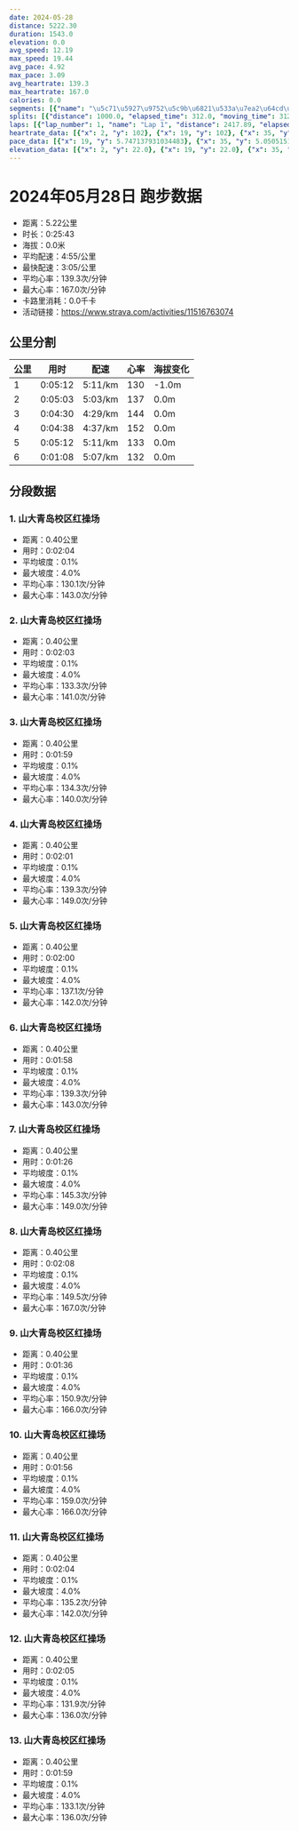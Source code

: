 ```yaml
---
date: 2024-05-28
distance: 5222.30
duration: 1543.0
elevation: 0.0
avg_speed: 12.19
max_speed: 19.44
avg_pace: 4.92
max_pace: 3.09
avg_heartrate: 139.3
max_heartrate: 167.0
calories: 0.0
segments: [{"name": "\u5c71\u5927\u9752\u5c9b\u6821\u533a\u7ea2\u64cd\u573a", "distance": 402.2, "elapsed_time": 124.0, "moving_time": 124.0, "average_heartrate": 130.1, "max_heartrate": 143.0, "average_grade": 0.1, "maximum_grade": 4.0, "elevation_difference": 1.0}, {"name": "\u5c71\u5927\u9752\u5c9b\u6821\u533a\u7ea2\u64cd\u573a", "distance": 402.2, "elapsed_time": 123.0, "moving_time": 123.0, "average_heartrate": 133.3, "max_heartrate": 141.0, "average_grade": 0.1, "maximum_grade": 4.0, "elevation_difference": 1.0}, {"name": "\u5c71\u5927\u9752\u5c9b\u6821\u533a\u7ea2\u64cd\u573a", "distance": 402.2, "elapsed_time": 119.0, "moving_time": 119.0, "average_heartrate": 134.3, "max_heartrate": 140.0, "average_grade": 0.1, "maximum_grade": 4.0, "elevation_difference": 1.0}, {"name": "\u5c71\u5927\u9752\u5c9b\u6821\u533a\u7ea2\u64cd\u573a", "distance": 402.2, "elapsed_time": 121.0, "moving_time": 121.0, "average_heartrate": 139.3, "max_heartrate": 149.0, "average_grade": 0.1, "maximum_grade": 4.0, "elevation_difference": 1.0}, {"name": "\u5c71\u5927\u9752\u5c9b\u6821\u533a\u7ea2\u64cd\u573a", "distance": 402.2, "elapsed_time": 120.0, "moving_time": 120.0, "average_heartrate": 137.1, "max_heartrate": 142.0, "average_grade": 0.1, "maximum_grade": 4.0, "elevation_difference": 1.0}, {"name": "\u5c71\u5927\u9752\u5c9b\u6821\u533a\u7ea2\u64cd\u573a", "distance": 402.2, "elapsed_time": 118.0, "moving_time": 118.0, "average_heartrate": 139.3, "max_heartrate": 143.0, "average_grade": 0.1, "maximum_grade": 4.0, "elevation_difference": 1.0}, {"name": "\u5c71\u5927\u9752\u5c9b\u6821\u533a\u7ea2\u64cd\u573a", "distance": 402.2, "elapsed_time": 86.0, "moving_time": 86.0, "average_heartrate": 145.3, "max_heartrate": 149.0, "average_grade": 0.1, "maximum_grade": 4.0, "elevation_difference": 1.0}, {"name": "\u5c71\u5927\u9752\u5c9b\u6821\u533a\u7ea2\u64cd\u573a", "distance": 402.2, "elapsed_time": 128.0, "moving_time": 128.0, "average_heartrate": 149.5, "max_heartrate": 167.0, "average_grade": 0.1, "maximum_grade": 4.0, "elevation_difference": 1.0}, {"name": "\u5c71\u5927\u9752\u5c9b\u6821\u533a\u7ea2\u64cd\u573a", "distance": 402.2, "elapsed_time": 96.0, "moving_time": 96.0, "average_heartrate": 150.9, "max_heartrate": 166.0, "average_grade": 0.1, "maximum_grade": 4.0, "elevation_difference": 1.0}, {"name": "\u5c71\u5927\u9752\u5c9b\u6821\u533a\u7ea2\u64cd\u573a", "distance": 402.2, "elapsed_time": 116.0, "moving_time": 116.0, "average_heartrate": 159.0, "max_heartrate": 166.0, "average_grade": 0.1, "maximum_grade": 4.0, "elevation_difference": 1.0}, {"name": "\u5c71\u5927\u9752\u5c9b\u6821\u533a\u7ea2\u64cd\u573a", "distance": 402.2, "elapsed_time": 124.0, "moving_time": 124.0, "average_heartrate": 135.2, "max_heartrate": 142.0, "average_grade": 0.1, "maximum_grade": 4.0, "elevation_difference": 1.0}, {"name": "\u5c71\u5927\u9752\u5c9b\u6821\u533a\u7ea2\u64cd\u573a", "distance": 402.2, "elapsed_time": 125.0, "moving_time": 125.0, "average_heartrate": 131.9, "max_heartrate": 136.0, "average_grade": 0.1, "maximum_grade": 4.0, "elevation_difference": 1.0}, {"name": "\u5c71\u5927\u9752\u5c9b\u6821\u533a\u7ea2\u64cd\u573a", "distance": 402.2, "elapsed_time": 119.0, "moving_time": 119.0, "average_heartrate": 133.1, "max_heartrate": 136.0, "average_grade": 0.1, "maximum_grade": 4.0, "elevation_difference": 1.0}]
splits: [{"distance": 1000.0, "elapsed_time": 312.0, "moving_time": 312.0, "average_speed": 3.21, "pace": 5.192118380062305, "average_heartrate": 130.7290322580645, "elevation_difference": -1.0, "split_number": 1}, {"distance": 1000.0, "elapsed_time": 303.0, "moving_time": 303.0, "average_speed": 3.3, "pace": 5.050515151515151, "average_heartrate": 137.77227722772278, "elevation_difference": 0.0, "split_number": 2}, {"distance": 1000.5, "elapsed_time": 270.0, "moving_time": 270.0, "average_speed": 3.71, "pace": 4.492371967654986, "average_heartrate": 144.84814814814814, "elevation_difference": 0.0, "split_number": 3}, {"distance": 1000.5, "elapsed_time": 278.0, "moving_time": 278.0, "average_speed": 3.6, "pace": 4.629638888888889, "average_heartrate": 152.74100719424462, "elevation_difference": 0.0, "split_number": 4}, {"distance": 1000.5, "elapsed_time": 312.0, "moving_time": 312.0, "average_speed": 3.21, "pace": 5.192118380062305, "average_heartrate": 133.67628205128204, "elevation_difference": 0.0, "split_number": 5}, {"distance": 220.8, "elapsed_time": 68.0, "moving_time": 68.0, "average_speed": 3.25, "pace": 5.128215384615384, "average_heartrate": 132.88059701492537, "elevation_difference": 0.0, "split_number": 6}]
laps: [{"lap_number": 1, "name": "Lap 1", "distance": 2417.89, "elapsed_time": 740.0, "moving_time": 740.0, "average_speed": 3.27, "pace": 5.096850152905199, "average_heartrate": 134.7659574468085, "max_heartrate": 148, "start_date": "2024-05-28 20:59:05+00:00", "elevation_difference": 0.0}, {"lap_number": 2, "name": "Lap 2", "distance": 398.32, "elapsed_time": 87.0, "moving_time": 87.0, "average_speed": 4.58, "pace": 3.639017467248908, "average_heartrate": 145.125, "max_heartrate": 149, "start_date": "2024-05-28 21:11:26+00:00", "elevation_difference": 0.0}, {"lap_number": 3, "name": "Lap 3", "distance": 518.11, "elapsed_time": 162.0, "moving_time": 162.0, "average_speed": 3.2, "pace": 5.208343749999999, "average_heartrate": 148.11111111111111, "max_heartrate": 166, "start_date": "2024-05-28 21:12:53+00:00", "elevation_difference": 0.0}, {"lap_number": 4, "name": "Lap 4", "distance": 398.86, "elapsed_time": 87.0, "moving_time": 87.0, "average_speed": 4.58, "pace": 3.639017467248908, "average_heartrate": 158.75, "max_heartrate": 166, "start_date": "2024-05-28 21:15:35+00:00", "elevation_difference": 0.0}, {"lap_number": 5, "name": "Lap 5", "distance": 1489.12, "elapsed_time": 465.0, "moving_time": 465.0, "average_speed": 3.2, "pace": 5.208343749999999, "average_heartrate": 137.89285714285714, "max_heartrate": 164, "start_date": "2024-05-28 21:17:03+00:00", "elevation_difference": 0.0}]
heartrate_data: [{"x": 2, "y": 102}, {"x": 19, "y": 102}, {"x": 35, "y": 117}, {"x": 53, "y": 134}, {"x": 69, "y": 140}, {"x": 83, "y": 140}, {"x": 99, "y": 141}, {"x": 115, "y": 134}, {"x": 133, "y": 131}, {"x": 150, "y": 133}, {"x": 166, "y": 130}, {"x": 183, "y": 136}, {"x": 198, "y": 138}, {"x": 213, "y": 134}, {"x": 230, "y": 135}, {"x": 246, "y": 130}, {"x": 262, "y": 130}, {"x": 278, "y": 129}, {"x": 294, "y": 132}, {"x": 310, "y": 136}, {"x": 326, "y": 134}, {"x": 343, "y": 136}, {"x": 359, "y": 137}, {"x": 373, "y": 135}, {"x": 388, "y": 139}, {"x": 404, "y": 148}, {"x": 421, "y": 143}, {"x": 436, "y": 136}, {"x": 454, "y": 137}, {"x": 469, "y": 139}, {"x": 484, "y": 138}, {"x": 501, "y": 136}, {"x": 517, "y": 135}, {"x": 532, "y": 140}, {"x": 548, "y": 132}, {"x": 563, "y": 140}, {"x": 581, "y": 137}, {"x": 597, "y": 135}, {"x": 611, "y": 140}, {"x": 626, "y": 137}, {"x": 642, "y": 136}, {"x": 657, "y": 139}, {"x": 673, "y": 139}, {"x": 688, "y": 139}, {"x": 706, "y": 140}, {"x": 720, "y": 141}, {"x": 735, "y": 142}, {"x": 749, "y": 144}, {"x": 760, "y": 147}, {"x": 771, "y": 149}, {"x": 782, "y": 145}, {"x": 795, "y": 142}, {"x": 807, "y": 144}, {"x": 817, "y": 145}, {"x": 827, "y": 145}, {"x": 844, "y": 152}, {"x": 861, "y": 161}, {"x": 878, "y": 166}, {"x": 895, "y": 148}, {"x": 914, "y": 145}, {"x": 931, "y": 144}, {"x": 946, "y": 139}, {"x": 961, "y": 138}, {"x": 976, "y": 140}, {"x": 991, "y": 142}, {"x": 1003, "y": 148}, {"x": 1015, "y": 158}, {"x": 1028, "y": 161}, {"x": 1039, "y": 164}, {"x": 1050, "y": 166}, {"x": 1061, "y": 166}, {"x": 1073, "y": 165}, {"x": 1086, "y": 164}, {"x": 1106, "y": 160}, {"x": 1124, "y": 164}, {"x": 1141, "y": 162}, {"x": 1156, "y": 147}, {"x": 1172, "y": 139}, {"x": 1188, "y": 136}, {"x": 1204, "y": 141}, {"x": 1220, "y": 135}, {"x": 1237, "y": 137}, {"x": 1255, "y": 135}, {"x": 1271, "y": 131}, {"x": 1286, "y": 131}, {"x": 1303, "y": 135}, {"x": 1319, "y": 130}, {"x": 1335, "y": 132}, {"x": 1352, "y": 131}, {"x": 1368, "y": 132}, {"x": 1387, "y": 132}, {"x": 1402, "y": 132}, {"x": 1419, "y": 124}, {"x": 1435, "y": 133}, {"x": 1450, "y": 133}, {"x": 1466, "y": 134}, {"x": 1482, "y": 133}, {"x": 1499, "y": 136}, {"x": 1515, "y": 130}, {"x": 1530, "y": 132}]
pace_data: [{"x": 19, "y": 5.747137931034483}, {"x": 35, "y": 5.050515151515151}, {"x": 53, "y": 6.172851851851851}, {"x": 69, "y": 4.629638888888889}, {"x": 83, "y": 4.901970588235294}, {"x": 99, "y": 4.901970588235294}, {"x": 115, "y": 5.5555666666666665}, {"x": 133, "y": 5.5555666666666665}, {"x": 150, "y": 6.944458333333333}, {"x": 166, "y": 5.376354838709677}, {"x": 183, "y": 5.747137931034483}, {"x": 198, "y": 3.787886363636363}, {"x": 213, "y": 4.504513513513513}, {"x": 230, "y": 5.952392857142857}, {"x": 246, "y": 5.050515151515151}, {"x": 262, "y": 4.761914285714285}, {"x": 278, "y": 5.208343749999999}, {"x": 294, "y": 4.901970588235294}, {"x": 310, "y": 5.050515151515151}, {"x": 326, "y": 5.376354838709677}, {"x": 343, "y": 5.208343749999999}, {"x": 359, "y": 4.2735128205128206}, {"x": 373, "y": 4.761914285714285}, {"x": 388, "y": 4.629638888888889}, {"x": 404, "y": 5.050515151515151}, {"x": 421, "y": 5.952392857142857}, {"x": 436, "y": 4.629638888888889}, {"x": 454, "y": 5.050515151515151}, {"x": 469, "y": 4.761914285714285}, {"x": 484, "y": 4.901970588235294}, {"x": 501, "y": 5.208343749999999}, {"x": 517, "y": 5.208343749999999}, {"x": 532, "y": 4.761914285714285}, {"x": 548, "y": 5.208343749999999}, {"x": 563, "y": 4.761914285714285}, {"x": 581, "y": 5.5555666666666665}, {"x": 597, "y": 4.901970588235294}, {"x": 611, "y": 4.761914285714285}, {"x": 626, "y": 4.761914285714285}, {"x": 642, "y": 4.385973684210526}, {"x": 657, "y": 5.050515151515151}, {"x": 673, "y": 4.629638888888889}, {"x": 688, "y": 5.376354838709677}, {"x": 706, "y": 5.050515151515151}, {"x": 720, "y": 4.385973684210526}, {"x": 735, "y": 5.050515151515151}, {"x": 749, "y": 3.875976744186046}, {"x": 760, "y": 3.401367346938775}, {"x": 771, "y": 3.623195652173913}, {"x": 782, "y": 3.623195652173913}, {"x": 795, "y": 3.968261904761904}, {"x": 807, "y": 3.4722291666666667}, {"x": 817, "y": 3.401367346938775}, {"x": 827, "y": 3.205134615384615}, {"x": 844, "y": 6.172851851851851}, {"x": 861, "y": 5.5555666666666665}, {"x": 878, "y": 5.376354838709677}, {"x": 895, "y": 5.376354838709677}, {"x": 914, "y": 5.5555666666666665}, {"x": 931, "y": 5.050515151515151}, {"x": 946, "y": 5.208343749999999}, {"x": 961, "y": 4.901970588235294}, {"x": 976, "y": 4.629638888888889}, {"x": 991, "y": 4.629638888888889}, {"x": 1003, "y": 3.546106382978723}, {"x": 1015, "y": 3.875976744186046}, {"x": 1028, "y": 3.787886363636363}, {"x": 1039, "y": 3.401367346938775}, {"x": 1050, "y": 3.623195652173913}, {"x": 1061, "y": 3.623195652173913}, {"x": 1073, "y": 3.4722291666666667}, {"x": 1086, "y": 5.952392857142857}, {"x": 1106, "y": 6.172851851851851}, {"x": 1124, "y": 5.5555666666666665}, {"x": 1141, "y": 5.376354838709677}, {"x": 1156, "y": 5.050515151515151}, {"x": 1172, "y": 4.901970588235294}, {"x": 1188, "y": 5.050515151515151}, {"x": 1204, "y": 5.376354838709677}, {"x": 1220, "y": 4.901970588235294}, {"x": 1237, "y": 6.41026923076923}, {"x": 1255, "y": 5.376354838709677}, {"x": 1271, "y": 4.761914285714285}, {"x": 1286, "y": 4.629638888888889}, {"x": 1303, "y": 5.376354838709677}, {"x": 1319, "y": 5.050515151515151}, {"x": 1335, "y": 5.050515151515151}, {"x": 1352, "y": 5.050515151515151}, {"x": 1368, "y": 5.952392857142857}, {"x": 1387, "y": 5.5555666666666665}, {"x": 1402, "y": 4.761914285714285}, {"x": 1419, "y": 5.5555666666666665}, {"x": 1435, "y": 4.761914285714285}, {"x": 1450, "y": 5.376354838709677}, {"x": 1466, "y": 5.5555666666666665}, {"x": 1482, "y": 5.050515151515151}, {"x": 1499, "y": 5.952392857142857}, {"x": 1515, "y": 4.901970588235294}, {"x": 1530, "y": 4.761914285714285}]
elevation_data: [{"x": 2, "y": 22.0}, {"x": 19, "y": 22.0}, {"x": 35, "y": 22.0}, {"x": 53, "y": 22.0}, {"x": 69, "y": 22.0}, {"x": 83, "y": 22.0}, {"x": 99, "y": 21.0}, {"x": 115, "y": 21.0}, {"x": 133, "y": 21.0}, {"x": 150, "y": 21.0}, {"x": 166, "y": 21.0}, {"x": 183, "y": 21.0}, {"x": 198, "y": 21.0}, {"x": 213, "y": 21.0}, {"x": 230, "y": 21.0}, {"x": 246, "y": 21.0}, {"x": 262, "y": 21.0}, {"x": 278, "y": 21.0}, {"x": 294, "y": 21.0}, {"x": 310, "y": 21.0}, {"x": 326, "y": 21.0}, {"x": 343, "y": 21.0}, {"x": 359, "y": 21.0}, {"x": 373, "y": 21.0}, {"x": 388, "y": 21.0}, {"x": 404, "y": 21.0}, {"x": 421, "y": 21.0}, {"x": 436, "y": 21.0}, {"x": 454, "y": 21.0}, {"x": 469, "y": 21.0}, {"x": 484, "y": 21.0}, {"x": 501, "y": 21.0}, {"x": 517, "y": 21.0}, {"x": 532, "y": 21.0}, {"x": 548, "y": 21.0}, {"x": 563, "y": 21.0}, {"x": 581, "y": 21.0}, {"x": 597, "y": 21.0}, {"x": 611, "y": 21.0}, {"x": 626, "y": 21.0}, {"x": 642, "y": 21.0}, {"x": 657, "y": 21.0}, {"x": 673, "y": 21.0}, {"x": 688, "y": 21.0}, {"x": 706, "y": 21.0}, {"x": 720, "y": 21.0}, {"x": 735, "y": 21.0}, {"x": 749, "y": 21.0}, {"x": 760, "y": 21.0}, {"x": 771, "y": 21.0}, {"x": 782, "y": 21.0}, {"x": 795, "y": 21.0}, {"x": 807, "y": 21.0}, {"x": 817, "y": 21.0}, {"x": 827, "y": 21.0}, {"x": 844, "y": 21.0}, {"x": 861, "y": 21.0}, {"x": 878, "y": 21.0}, {"x": 895, "y": 21.0}, {"x": 914, "y": 21.0}, {"x": 931, "y": 21.0}, {"x": 946, "y": 21.0}, {"x": 961, "y": 21.0}, {"x": 976, "y": 21.0}, {"x": 991, "y": 21.0}, {"x": 1003, "y": 21.0}, {"x": 1015, "y": 21.0}, {"x": 1028, "y": 21.0}, {"x": 1039, "y": 21.0}, {"x": 1050, "y": 21.0}, {"x": 1061, "y": 21.0}, {"x": 1073, "y": 21.0}, {"x": 1086, "y": 21.0}, {"x": 1106, "y": 21.0}, {"x": 1124, "y": 21.0}, {"x": 1141, "y": 21.0}, {"x": 1156, "y": 21.0}, {"x": 1172, "y": 21.0}, {"x": 1188, "y": 21.0}, {"x": 1204, "y": 21.0}, {"x": 1220, "y": 21.0}, {"x": 1237, "y": 21.0}, {"x": 1255, "y": 21.0}, {"x": 1271, "y": 21.0}, {"x": 1286, "y": 21.0}, {"x": 1303, "y": 21.0}, {"x": 1319, "y": 21.0}, {"x": 1335, "y": 21.0}, {"x": 1352, "y": 21.0}, {"x": 1368, "y": 21.0}, {"x": 1387, "y": 21.0}, {"x": 1402, "y": 21.0}, {"x": 1419, "y": 21.0}, {"x": 1435, "y": 21.0}, {"x": 1450, "y": 21.0}, {"x": 1466, "y": 21.0}, {"x": 1482, "y": 21.0}, {"x": 1499, "y": 21.0}, {"x": 1515, "y": 21.0}, {"x": 1530, "y": 21.0}]
---
```


# 2024年05月28日 跑步数据

- 距离：5.22公里
- 时长：0:25:43
- 海拔：0.0米
- 平均配速：4:55/公里
- 最快配速：3:05/公里
- 平均心率：139.3次/分钟
- 最大心率：167.0次/分钟
- 卡路里消耗：0.0千卡
- 活动链接：https://www.strava.com/activities/11516763074

## 公里分割

| 公里 | 用时 | 配速 | 心率 | 海拔变化 |
|------|------|------|------|------|
| 1 | 0:05:12 | 5:11/km | 130 | -1.0m |
| 2 | 0:05:03 | 5:03/km | 137 | 0.0m |
| 3 | 0:04:30 | 4:29/km | 144 | 0.0m |
| 4 | 0:04:38 | 4:37/km | 152 | 0.0m |
| 5 | 0:05:12 | 5:11/km | 133 | 0.0m |
| 6 | 0:01:08 | 5:07/km | 132 | 0.0m |


## 分段数据

### 1. 山大青岛校区红操场

- 距离：0.40公里
- 用时：0:02:04
- 平均坡度：0.1%
- 最大坡度：4.0%
- 平均心率：130.1次/分钟
- 最大心率：143.0次/分钟

### 2. 山大青岛校区红操场

- 距离：0.40公里
- 用时：0:02:03
- 平均坡度：0.1%
- 最大坡度：4.0%
- 平均心率：133.3次/分钟
- 最大心率：141.0次/分钟

### 3. 山大青岛校区红操场

- 距离：0.40公里
- 用时：0:01:59
- 平均坡度：0.1%
- 最大坡度：4.0%
- 平均心率：134.3次/分钟
- 最大心率：140.0次/分钟

### 4. 山大青岛校区红操场

- 距离：0.40公里
- 用时：0:02:01
- 平均坡度：0.1%
- 最大坡度：4.0%
- 平均心率：139.3次/分钟
- 最大心率：149.0次/分钟

### 5. 山大青岛校区红操场

- 距离：0.40公里
- 用时：0:02:00
- 平均坡度：0.1%
- 最大坡度：4.0%
- 平均心率：137.1次/分钟
- 最大心率：142.0次/分钟

### 6. 山大青岛校区红操场

- 距离：0.40公里
- 用时：0:01:58
- 平均坡度：0.1%
- 最大坡度：4.0%
- 平均心率：139.3次/分钟
- 最大心率：143.0次/分钟

### 7. 山大青岛校区红操场

- 距离：0.40公里
- 用时：0:01:26
- 平均坡度：0.1%
- 最大坡度：4.0%
- 平均心率：145.3次/分钟
- 最大心率：149.0次/分钟

### 8. 山大青岛校区红操场

- 距离：0.40公里
- 用时：0:02:08
- 平均坡度：0.1%
- 最大坡度：4.0%
- 平均心率：149.5次/分钟
- 最大心率：167.0次/分钟

### 9. 山大青岛校区红操场

- 距离：0.40公里
- 用时：0:01:36
- 平均坡度：0.1%
- 最大坡度：4.0%
- 平均心率：150.9次/分钟
- 最大心率：166.0次/分钟

### 10. 山大青岛校区红操场

- 距离：0.40公里
- 用时：0:01:56
- 平均坡度：0.1%
- 最大坡度：4.0%
- 平均心率：159.0次/分钟
- 最大心率：166.0次/分钟

### 11. 山大青岛校区红操场

- 距离：0.40公里
- 用时：0:02:04
- 平均坡度：0.1%
- 最大坡度：4.0%
- 平均心率：135.2次/分钟
- 最大心率：142.0次/分钟

### 12. 山大青岛校区红操场

- 距离：0.40公里
- 用时：0:02:05
- 平均坡度：0.1%
- 最大坡度：4.0%
- 平均心率：131.9次/分钟
- 最大心率：136.0次/分钟

### 13. 山大青岛校区红操场

- 距离：0.40公里
- 用时：0:01:59
- 平均坡度：0.1%
- 最大坡度：4.0%
- 平均心率：133.1次/分钟
- 最大心率：136.0次/分钟

